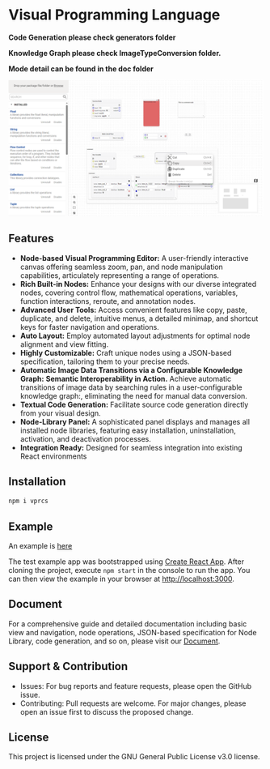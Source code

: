 # Visual Programming Language

**Code Generation please check generators folder**

**Knowledge Graph please check ImageTypeConversion folder.**

**Mode detail can be found in the doc folder**



![image-20230823172210509](./doc/screenshots/VPRCS.jpg)

## Features

* **Node-based Visual Programming Editor:** A user-friendly interactive canvas offering seamless zoom, pan, and node manipulation capabilities, articulately representing a range of operations.
* **Rich Built-in Nodes:** Enhance your designs with our diverse integrated nodes, covering control flow, mathematical operations, variables, function interactions, reroute, and annotation nodes.
* **Advanced User Tools:** Access convenient features like copy, paste, duplicate, and delete, intuitive menus, a detailed minimap, and shortcut keys for faster navigation and operations.
* **Auto Layout:** Employ automated layout adjustments for optimal node alignment and view fitting.
* **Highly Customizable:** Craft unique nodes using a JSON-based specification, tailoring them to your precise needs.
* **Automatic Image Data Transitions via a Configurable Knowledge Graph:** **Semantic Interoperability in Action.** Achieve automatic transitions of image data by searching rules in a user-configurable knowledge graph:, eliminating the need for manual data conversion.
* **Textual Code Generation:** Facilitate source code generation directly from your visual design.
* **Node-Library Panel:** A sophisticated panel displays and manages all installed node libraries, featuring easy installation, uninstallation, activation, and deactivation processes.
* **Integration Ready:** Designed for seamless integration into existing React environments

## Installation

```python
npm i vprcs
```

## Example

An example is [here](https://github.com/Max-ChenFei/Visual-Programming-React-Component-Suite/blob/main/src/index.tsx)

The test example app was bootstrapped using [Create React App](https://github.com/facebook/create-react-app). After cloning the project, execute `npm start` in the console to run the app. You can then view the example in your browser at [http://localhost:3000](http://localhost:3000/).

## Document

For a comprehensive guide and detailed documentation including basic view and navigation, node operations, JSON-based specification for Node Library, code generation, and so on, please visit our [Document](./doc/Document.md).

## Support & Contribution

- Issues: For bug reports and feature requests, please open the GitHub issue.
- Contributing: Pull requests are welcome. For major changes, please open an issue first to discuss the proposed change.

## License

This project is licensed under the GNU General Public License v3.0 license.
